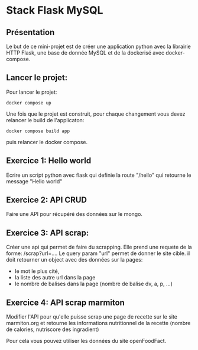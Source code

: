 # Stack Flask MySQL

## Présentation
Le but de ce mini-projet est de créer une application python avec la librairie HTTP Flask, une base de donnée MySQL
et de la dockerisé avec docker-compose.

## Lancer le projet:
Pour lancer le projet:
```shell
docker compose up
```

Une fois que le projet est construit, pour chaque changement vous devez relancer le build de l'applicaton:
```
docker compose build app
```
puis relancer le docker compose.

## Exercice 1: Hello world
Ecrire un script python avec flask qui definie la route "/hello" qui retourne le message "Hello world"

## Exercice 2: API CRUD
Faire une API pour récupéré des données sur le mongo.

## Exercice 3: API scrap:
Créer une api qui permet de faire du scrapping.
Elle prend une requete de la forme:
/scrap?url=....
Le query param "url" permet de donner le site cible.
il doit retourner un object avec des données sur la pages:
- le mot le plus cité,
- la liste des autre url dans la page
- le nombre de balises dans la page (nombre de balise dv, a, p, ...)

## Exercice 4: API scrap marmiton
Modifier l'API pour qu'elle puisse scrap une page de recette sur le site marmiton.org
et retourne les informations nutritionnel de la recette (nombre de calories, nutriscore des ingradient)

Pour cela vous pouvez utiliser les données du site openFoodFact.

